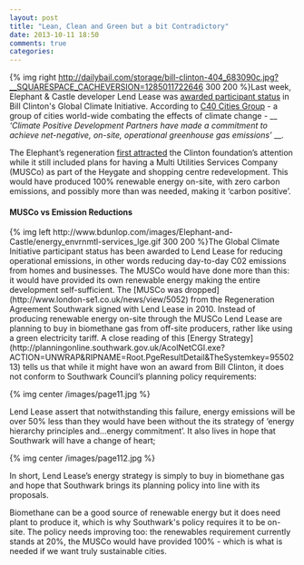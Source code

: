 ```yaml
---
layout: post
title: "Lean, Clean and Green but a bit Contradictory"
date: 2013-10-11 18:50
comments: true
categories: 
---
```

{% img right http://dailybail.com/storage/bill-clinton-404_683090c.jpg?__SQUARESPACE_CACHEVERSION=1285011722646 300 200 %}Last week, Elephant & Castle developer Lend Lease was [awarded participant status](http://www.standard.co.uk/business/markets/property-southwark-gets-a-new-lease-of-life-8841328.html) in Bill Clinton's Global Climate Initiative. According to [C40 Cities Group](http://www.c40cities.org/c40blog/leading-the-way-forward-progress-in-australia) - a group of cities world-wide combating the effects of climate change - __ _‘Climate Positive Development Partners have made a commitment to achieve net-negative, on-site, operational greenhouse gas emissions’_ __.

The Elephant’s regeneration [first attracted](http://news.bbc.co.uk/1/hi/england/london/8056859.stm) the Clinton foundation’s attention while it still included plans for having a Multi Utilities Services Company (MUSCo) as part of the Heygate and shopping centre redevelopment. This would have produced 100% renewable energy on-site, with zero carbon emissions, and possibly more than was needed, making it ‘carbon positive’.

<h4> MUSCo vs Emission Reductions</h4>
{% img left http://www.bdunlop.com/images/Elephant-and-Castle/energy_envrnmtl-services_lge.gif 300 200 %}The Global Climate Initiative participant status has been awarded to Lend Lease for reducing operational emissions, in other words reducing day-to-day C02 emissions from homes and businesses. The MUSCo would have done more than this: it would have provided its own renewable energy making the entire development self-sufficient. The [MUSCo was dropped](http://www.london-se1.co.uk/news/view/5052) from the Regeneration Agreement Southwark signed with Lend Lease in 2010. 
Instead of producing renewable energy on-site through the MUSCo Lend Lease are planning to buy in biomethane gas from off-site producers, rather like using a green electricity tariff. 
A close reading of this [Energy Strategy](http://planningonline.southwark.gov.uk/AcolNetCGI.exe?ACTION=UNWRAP&RIPNAME=Root.PgeResultDetail&TheSystemkey=9550213) tells us that while it might have won an award from Bill Clinton, it does not conform to Southwark Council’s planning policy requirements:


{% img center /images/page11.jpg %}  

Lend Lease assert that notwithstanding this failure, energy emissions will be over 50% less than they would have been without the its strategy of ‘energy hierarchy principles and…energy commitment’. It also lives in hope that Southwark will have a change of heart;


{% img center /images/page112.jpg %}

In short, Lend Lease’s energy strategy is simply to buy in biomethane gas and hope that Southwark brings its planning policy into line with its proposals.

Biomethane can be a good source of renewable energy but it does need plant to produce it, which is why Southwark's policy requires it to be on-site. The policy needs improving too: the renewables requirement currently stands at 20%, the MUSCo would have provided 100% - which is what is needed if we want truly sustainable cities.  


